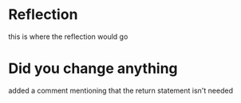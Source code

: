 # Reflection
this is where the reflection would go

# Did you change anything
added a comment mentioning that the return statement isn't needed